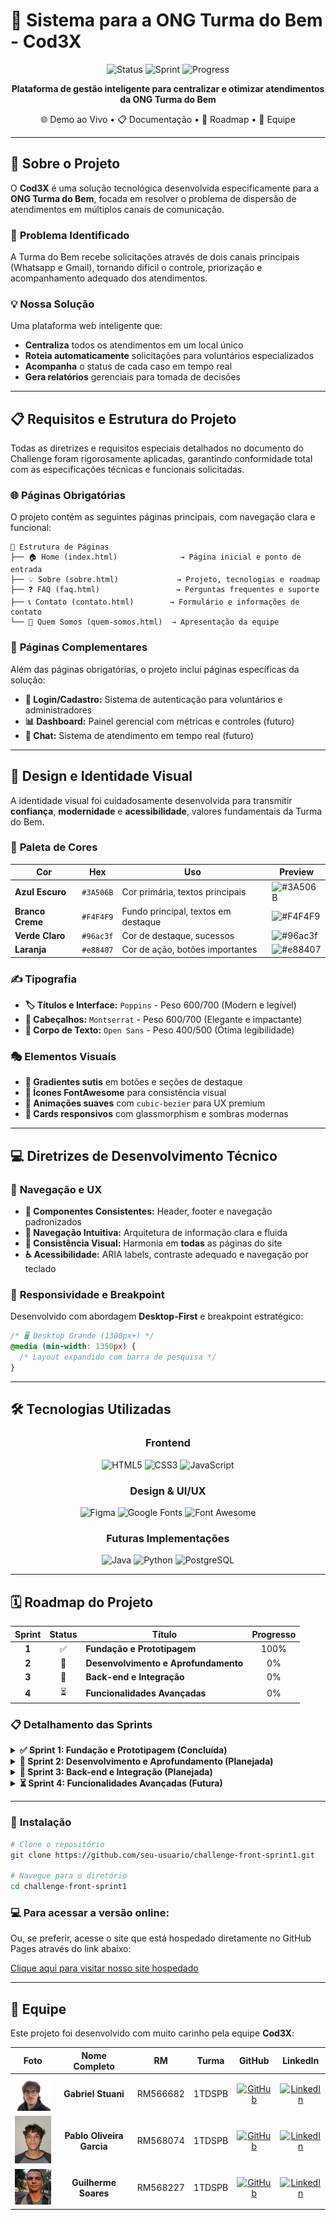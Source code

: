 # 🚀 Sistema para a ONG Turma do Bem - Cod3X

<div align="center">

![Status](https://img.shields.io/badge/Status-Em%20Desenvolvimento-yellow?style=for-the-badge)
![Sprint](https://img.shields.io/badge/Sprint-1%2F4%20Concluídas-success?style=for-the-badge)
![Progress](https://img.shields.io/badge/Progresso-25%25-blue?style=for-the-badge)

**Plataforma de gestão inteligente para centralizar e otimizar atendimentos da ONG Turma do Bem**

🌐 Demo ao Vivo • 📋 Documentação • 🎯 Roadmap • 👥 Equipe

</div>

---

## 📖 Sobre o Projeto

O **Cod3X** é uma solução tecnológica desenvolvida especificamente para a **ONG Turma do Bem**, focada em resolver o problema de dispersão de atendimentos em múltiplos canais de comunicação. 

### 🎯 **Problema Identificado**
A Turma do Bem recebe solicitações através de dois canais principais (Whatsapp e Gmail), tornando difícil o controle, priorização e acompanhamento adequado dos atendimentos.

### 💡 **Nossa Solução**
Uma plataforma web inteligente que:
- **Centraliza** todos os atendimentos em um local único
- **Roteia automaticamente** solicitações para voluntários especializados
- **Acompanha** o status de cada caso em tempo real
- **Gera relatórios** gerenciais para tomada de decisões

---

## 📋 Requisitos e Estrutura do Projeto

Todas as diretrizes e requisitos especiais detalhados no documento do Challenge foram rigorosamente aplicadas, garantindo conformidade total com as especificações técnicas e funcionais solicitadas.

### 🌐 **Páginas Obrigatórias**

O projeto contém as seguintes páginas principais, com navegação clara e funcional:

```
📁 Estrutura de Páginas
├── 🏠 Home (index.html)              → Página inicial e ponto de entrada
├── 💡 Sobre (sobre.html)             → Projeto, tecnologias e roadmap
├── ❓ FAQ (faq.html)                 → Perguntas frequentes e suporte
├── 📞 Contato (contato.html)        → Formulário e informações de contato
└── 👥 Quem Somos (quem-somos.html)  → Apresentação da equipe
```

### 📱 **Páginas Complementares**

Além das páginas obrigatórias, o projeto inclui páginas específicas da solução:

- **🔐 Login/Cadastro:** Sistema de autenticação para voluntários e administradores
- **📊 Dashboard:** Painel gerencial com métricas e controles (futuro)
- **💬 Chat:** Sistema de atendimento em tempo real (futuro)

---

## 🎨 Design e Identidade Visual

A identidade visual foi cuidadosamente desenvolvida para transmitir **confiança**, **modernidade** e **acessibilidade**, valores fundamentais da Turma do Bem.

### 🎨 **Paleta de Cores**

<div align="center">

| Cor | Hex | Uso | Preview |
|-----|-----|-----|---------|
| **Azul Escuro** | `#3A506B` | Cor primária, textos principais | ![#3A506B](https://img.shields.io/badge/AZUL%20ESCURO-%233A506B) |
| **Branco Creme** | `#F4F4F9` | Fundo principal, textos em destaque | ![#F4F4F9](https://img.shields.io/badge/BRANCO%20CREME-%23F4F4F9) |
| **Verde Claro** | `#96ac3f` | Cor de destaque, sucessos | ![#96ac3f](https://img.shields.io/badge/VERDE%20CLARO-%2396ac3f) |
| **Laranja** | `#e88407` | Cor de ação, botões importantes | ![#e88407](https://img.shields.io/badge/LARANJA-%23e88407) |

</div>

### ✍️ **Tipografia**

- **🏷️ Títulos e Interface:** `Poppins` - Peso 600/700 (Modern e legível)
- **📰 Cabeçalhos:** `Montserrat` - Peso 600/700 (Elegante e impactante)  
- **📝 Corpo de Texto:** `Open Sans` - Peso 400/500 (Ótima legibilidade)

### 🎭 **Elementos Visuais**

- **🎨 Gradientes sutis** em botões e seções de destaque
- **🎯 Ícones FontAwesome** para consistência visual
- **💫 Animações suaves** com `cubic-bezier` para UX premium
- **📱 Cards responsivos** com glassmorphism e sombras modernas

---

## 💻 Diretrizes de Desenvolvimento Técnico

### 🧭 **Navegação e UX**

- **🧩 Componentes Consistentes:** Header, footer e navegação padronizados
- **🎯 Navegação Intuitiva:** Arquitetura de informação clara e fluida
- **🎨 Consistência Visual:** Harmonia em **todas** as páginas do site
- **♿ Acessibilidade:** ARIA labels, contraste adequado e navegação por teclado

### 📱 **Responsividade e Breakpoint**

Desenvolvido com abordagem **Desktop-First** e breakpoint estratégico:

```css
/* 🖥️ Desktop Grande (1300px+) */
@media (min-width: 1350px) {
  /* Layout expandido com barra de pesquisa */
}
```

---

## 🛠️ Tecnologias Utilizadas

<div align="center">

### **Frontend**
![HTML5](https://img.shields.io/badge/HTML5-E34F26?style=for-the-badge&logo=html5&logoColor=white)
![CSS3](https://img.shields.io/badge/CSS3-E74D89?style=for-the-badge&logo=dribbble&logoColor=white)
![JavaScript](https://img.shields.io/badge/JavaScript-F7DF1E?style=for-the-badge&logo=javascript&logoColor=black)

### **Design & UI/UX**
![Figma](https://img.shields.io/badge/Figma-F24E1E?style=for-the-badge&logo=figma&logoColor=white)
![Google Fonts](https://img.shields.io/badge/Google%20Fonts-4285F4?style=for-the-badge&logo=google&logoColor=white)
![Font Awesome](https://img.shields.io/badge/Font%20Awesome-339AF0?style=for-the-badge&logo=fontawesome&logoColor=white)

### **Futuras Implementações**
![Java](https://img.shields.io/badge/Java-ED8B00?style=for-the-badge&logo=openjdk&logoColor=white)
![Python](https://img.shields.io/badge/Python-3776AB?style=for-the-badge&logo=python&logoColor=white)
![PostgreSQL](https://img.shields.io/badge/PostgreSQL-316192?style=for-the-badge&logo=postgresql&logoColor=white)

</div>

---

## 🗓️ Roadmap do Projeto

<div align="center">

| Sprint | Status | Título | Progresso |
|:------:|:------:|--------|:---------:|
| **1** | ✅ | **Fundação e Prototipagem** | 100% |
| **2** | 🔄 | **Desenvolvimento e Aprofundamento** | 0% |
| **3** | 🔄 | **Back-end e Integração** | 0% |
| **4** | ⏳ | **Funcionalidades Avançadas** | 0% |

</div>

### 📋 **Detalhamento das Sprints**

<details>
<summary><strong>✅ Sprint 1: Fundação e Prototipagem (Concluída)</strong></summary>

**🎯 Objetivo:** Planejar a solução, criar estrutura visual inicial e validar o conceito.

**📦 Entregas:**
- ✅ Documentação da visão do projeto e pitch
- ✅ Site estático (versão desktop) com páginas principais
- ✅ Modelagem conceitual do banco de dados (ER)
- ✅ Modelagem de classes do sistema (UML)
- ✅ Protótipo Python simulando funcionalidades chave
- ✅ Modelagem inicial do Chatbot

</details>

<details>
<summary><strong>🔄 Sprint 2: Desenvolvimento e Aprofundamento (Planejada)</strong></summary>

**🎯 Objetivo:** Tornar o site interativo e responsivo, implementar lógica de negócio.

**📦 Entregas:**
- 🔄 Responsividade completa para mobile e tablet
- 🔄 Interatividade com JavaScript (validação de formulários)
- 🔄 Implementação das classes Java
- 🔄 Modelo Lógico Relacional do banco de dados
- 🔄 Business Model Canvas e Mapa de Empatia

</details>

<details>
<summary><strong>🔄 Sprint 3: Back-end e Integração (Planejada)</strong></summary>

**🎯 Objetivo:** Construir back-end, criar API e conectar front-end ao banco.

**📦 Entregas Previstas:**
- 🔄 API REST para gerenciar atendimentos e usuários
- 🔄 Implementação física do banco (PostgreSQL/MySQL)
- 🔄 Conexão da aplicação com banco de dados
- 🔄 Páginas dinâmicas consumindo dados da API
- 🔄 Sistema de login e autenticação

</details>

<details>
<summary><strong>⏳ Sprint 4: Funcionalidades Avançadas (Futura)</strong></summary>

**🎯 Objetivo:** Finalizar com integrações externas e preparar implantação.

**📦 Entregas Previstas:**
- ⏳ Integração com APIs Gmail e WhatsApp
- ⏳ Dashboards gerenciais com gráficos dinâmicos
- ⏳ Sistema de chat ao vivo na plataforma
- ⏳ Testes completos de ponta-a-ponta
- ⏳ Implantação em serviço de nuvem

</details>

---
### 🔧 **Instalação**

```bash
# Clone o repositório
git clone https://github.com/seu-usuario/challenge-front-sprint1.git

# Navegue para o diretório
cd challenge-front-sprint1
```
### 💻 **Para acessar a versão online:**

Ou, se preferir, acesse o site que está hospedado diretamente no GitHub Pages através do link abaixo:

[Clique aqui para visitar nosso site hospedado](https://pabloedinha.github.io/Challenge_Front_Sprint1/index.html)

---

## 👥 Equipe

Este projeto foi desenvolvido com muito carinho pela equipe **Cod3X**:

<div align="center">

| Foto | Nome Completo | RM | Turma | GitHub | LinkedIn |
|:----:|:-------------:|:--:|:-----:|:------:|:--------:|
| <img src="./assets/img/gabriel.jpg" width="80"> | **Gabriel Stuani** | RM566682 | 1TDSPB | [![GitHub](https://img.shields.io/badge/GitHub-181717?style=flat&logo=github)](https://github.com/Gstuani) | [![LinkedIn](https://img.shields.io/badge/LinkedIn-0A66C2?style=flat&logo=linkedin)](https://www.linkedin.com/in/gabriel-stuani-b20930324/) |
| <img src="./assets/img/pablo.jpg" width="80"> | **Pablo Oliveira Garcia** | RM568074 | 1TDSPB | [![GitHub](https://img.shields.io/badge/GitHub-181717?style=flat&logo=github)](https://github.com/pabloedinha) | [![LinkedIn](https://img.shields.io/badge/LinkedIn-0A66C2?style=flat&logo=linkedin)](https://www.linkedin.com/in/pabloedinha/) |
| <img src="assets/img/guilherme.jpeg" width="80"> | **Guilherme Soares** | RM568227 | 1TDSPB | [![GitHub](https://img.shields.io/badge/GitHub-181717?style=flat&logo=github)](https://github.com/Guilherme-Soares00) | [![LinkedIn](https://img.shields.io/badge/LinkedIn-0A66C2?style=flat&logo=linkedin)](https://www.linkedin.com/in/guilherme-soares-3936b8333/) |

</div>
